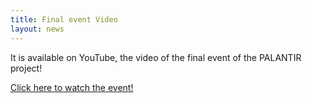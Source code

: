 ```yaml
---
title: Final event Video
layout: news
---
```


It is available on YouTube, the video of the final event of the PALANTIR project!

<a href="https://www.youtube.com/watch?v=H8YRaxJMpDk" class="fa fa-download">Click here to watch the event!</a>
